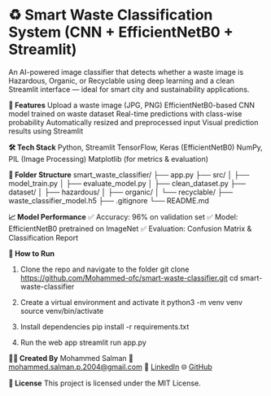 # ♻️ Smart Waste Classification System (CNN + EfficientNetB0 + Streamlit)

An AI-powered image classifier that detects whether a waste image is Hazardous, Organic, or Recyclable using deep learning and a clean Streamlit interface — ideal for smart city and sustainability applications.

**🚀 Features**
Upload a waste image (JPG, PNG)
EfficientNetB0-based CNN model trained on waste dataset
Real-time predictions with class-wise probability
Automatically resized and preprocessed input
Visual prediction results using Streamlit

**🛠️ Tech Stack**
Python, Streamlit
TensorFlow, Keras (EfficientNetB0)
NumPy, PIL (Image Processing)
Matplotlib (for metrics & evaluation)

**📂 Folder Structure**
smart_waste_classifier/
├── app.py
├── src/
│   ├── model_train.py
│   ├── evaluate_model.py
│   ├── clean_dataset.py
├── dataset/
│   ├── hazardous/
│   ├── organic/
│   └── recyclable/
├── waste_classifier_model.h5
├── .gitignore
└── README.md

**📈 Model Performance**
✅ Accuracy: 96% on validation set
✅ Model: EfficientNetB0 pretrained on ImageNet
✅ Evaluation: Confusion Matrix & Classification Report

**🚀 How to Run**
1. Clone the repo and navigate to the folder
git clone https://github.com/Mohammed-ofc/smart-waste-classifier.git
cd smart-waste-classifier

2. Create a virtual environment and activate it
python3 -m venv venv
source venv/bin/activate

3. Install dependencies
pip install -r requirements.txt

4. Run the web app
streamlit run app.py

**🙋‍♂️ Created By**
Mohammed Salman
📧 mohammed.salman.p.2004@gmail.com
🔗 [LinkedIn](https://www.linkedin.com/in/mohammed-salman-p-484a9431b/)
🌐 [GitHub](https://github.com/Mohammed-ofc)


**📜 License**
This project is licensed under the MIT License.

